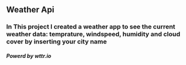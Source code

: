 ## Weather Api



### In This project I created a weather app to see the current weather data: temprature, windspeed, humidity and cloud cover by inserting your city name
##### Powerd by wttr.io

